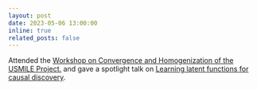 ```yaml
---
layout: post
date: 2023-05-06 13:00:00
inline: true
related_posts: false
---
```


Attended the [Workshop on Convergence and Homogenization of the USMILE Project.](http://bgc-jena.mpg.de/~creimers/usmileworkshop/) and gave a spotlight talk on [Learning latent functions for causal discovery](../assets/pdf/Jena_USMILE_latent_functions_formato_USMILE.pdf). 
